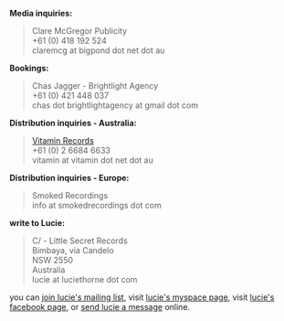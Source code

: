 **Media inquiries:**

> Clare McGregor Publicity    
> +61 (0) 418 192 524   
> claremcg at bigpond dot net dot au   

**Bookings:**

> Chas Jagger - Brightlight Agency  
> +61 (0) 421 448 037   
> chas dot brightlightagency at gmail dot com  

**Distribution inquiries - Australia:**  

> [Vitamin Records][1]    
> +61 (0) 2 6684 6633   
> vitamin at vitamin dot net dot au  

**Distribution inquiries - Europe:**

> Smoked Recordings  
> info at smokedrecordings dot com   

  [12]: mailto:vitamin@vitamin.net.au

**write to Lucie:**

> C/ - Little Secret Records  
> Bimbaya, via Candelo  
> NSW 2550  
> Australia  
> lucie at luciethorne dot com  

  [8]: mailto:lucie@luciethorne.com

you can [join lucie's mailing list][9], visit [lucie's myspace page][10], 
visit [lucie's facebook page][23], or [send lucie a message][11] online.

  [9]: ?p=forms/mailing-list
  [10]: http://www.myspace.com/luciethornemusic
  [11]: ?p=forms/send-message
  [22]: http://www.abc.net.au/triplej/homeandhosed/blog/s2551581.htm
  [23]: http://www.facebook.com/lucie.thorne#!/lucie.thorne
  [1]: https://www.vitamin.net.au/

